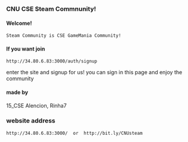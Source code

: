 ### CNU CSE Steam Commnunity! ###

#### Welcome!

```
Steam Community is CSE GameMania Community!
```

#### If you want join


```
http://34.80.6.83:3000/auth/signup
```

enter the site and signup for us!
you can sign in this page and enjoy the community

#### made by

15_CSE Alencion, Rinha7

### website address

```
http://34.80.6.83:3000/  or  http://bit.ly/CNUsteam
```
